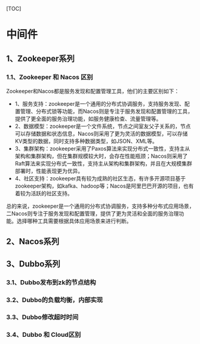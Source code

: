 [TOC]

# 中间件

## 1、Zookeeper系列

### 1.1、Zookeeper 和 Nacos 区别

Zookeeper和Nacos都是服务发现和配置管理工具，他们的主要区别如下：

* 1、服务支持：zookeeper是一个通用的分布式协调服务，支持服务发现、配置管理、分布式锁等功能，而Nacos则是专注于服务发现和配置管理的工具，提供了更全面的服务治理功能，如服务健康检查、流量管理等。
* 2、数据模型：zookeeper是一个文件系统，节点之间室友父子关系的，节点可以存储数据和状态信息，Nacos则采用了更为灵活的数据模型，可以存储KV类型的数据，同时支持多种数据类型，如JSON、XML等。
* 3、集群架构：zookeeper采用了Paxos算法来实现分布式一致性，支持主从架构和集群架构，但在集群规模较大时，会存在性能瓶颈；Nacos则采用了Raft算法来实现分布式一致性，支持主从架构和集群架构，并且在大规模集群部署时，性能表现更为优异。
* 4、社区支持：zookeeper具有较为成熟的社区生态，有许多开源项目基于zookeeper架构，如kafka、hadoop等；Nacos是阿里巴巴开源的项目，也有着较为活跃的社区支持。

总的来说，zookeeper是一个通用的分布式协调服务，支持多种分布式应用场景，二Nacos则专注于服务发现和配置管理，提供了更为灵活和全面的服务治理功能。选择哪种工具需要根据具体应用场景来进行判断。

## 2、Nacos系列


## 3、Dubbo系列

### 3.1、Dubbo发布到zk的节点结构

### 3.2、Dubbo的负载均衡，内部实现

### 3.3、Dubbo修改超时时间

### 3.4、Dubbo 和 Cloud区别

